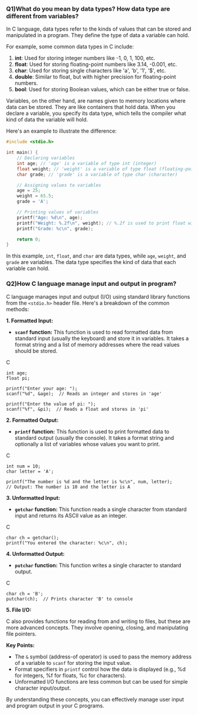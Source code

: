 ### Q1)What do you mean by data types? How data type are different from variables?

In C language, data types refer to the kinds of values that can be stored and manipulated in a program. They define the type of data a variable can hold. 

For example, some common data types in C include:

1. **int**: Used for storing integer numbers like -1, 0, 1, 100, etc.
2. **float**: Used for storing floating-point numbers like 3.14, -0.001, etc.
3. **char**: Used for storing single characters like 'a', 'b', '1', '$', etc.
4. **double**: Similar to float, but with higher precision for floating-point numbers.
5. **bool**: Used for storing Boolean values, which can be either true or false.

Variables, on the other hand, are names given to memory locations where data can be stored. They are like containers that hold data. When you declare a variable, you specify its data type, which tells the compiler what kind of data the variable will hold.

Here's an example to illustrate the difference:

```c
#include <stdio.h>

int main() {
    // Declaring variables
    int age; // 'age' is a variable of type int (integer)
    float weight; // 'weight' is a variable of type float (floating-point number)
    char grade; // 'grade' is a variable of type char (character)

    // Assigning values to variables
    age = 25;
    weight = 65.5;
    grade = 'A';

    // Printing values of variables
    printf("Age: %d\n", age);
    printf("Weight: %.2f\n", weight); // %.2f is used to print float with 2 decimal places
    printf("Grade: %c\n", grade);

    return 0;
}
```

In this example, `int`, `float`, and `char` are data types, while `age`, `weight`, and `grade` are variables. The data type specifies the kind of data that each variable can hold.






### Q2)How C language manage input and output in program?

C language manages input and output (I/O) using standard library functions from the `<stdio.h>` header file. Here's a breakdown of the common methods:

**1. Formatted Input:**

- **`scanf` function:** This function is used to read formatted data from standard input (usually the keyboard) and store it in variables. It takes a format string and a list of memory addresses where the read values should be stored.

C

```
int age;
float pi;

printf("Enter your age: ");
scanf("%d", &age);  // Reads an integer and stores in 'age'

printf("Enter the value of pi: ");
scanf("%f", &pi);  // Reads a float and stores in 'pi'
```

**2. Formatted Output:**

- **`printf` function:** This function is used to print formatted data to standard output (usually the console). It takes a format string and optionally a list of variables whose values you want to print.

C

```
int num = 10;
char letter = 'A';

printf("The number is %d and the letter is %c\n", num, letter);
// Output: The number is 10 and the letter is A
```

**3. Unformatted Input:**

- **`getchar` function:** This function reads a single character from standard input and returns its ASCII value as an integer.

C

```
char ch = getchar();
printf("You entered the character: %c\n", ch);
```

**4. Unformatted Output:**

- **`putchar` function:** This function writes a single character to standard output.

C

```
char ch = 'B';
putchar(ch);  // Prints character 'B' to console
```

**5. File I/O:**

C also provides functions for reading from and writing to files, but these are more advanced concepts. They involve opening, closing, and manipulating file pointers.

**Key Points:**

- The `&` symbol (address-of operator) is used to pass the memory address of a variable to `scanf` for storing the input value.
- Format specifiers in `printf` control how the data is displayed (e.g., %d for integers, %f for floats, %c for characters).
- Unformatted I/O functions are less common but can be used for simple character input/output.

By understanding these concepts, you can effectively manage user input and program output in your C programs.